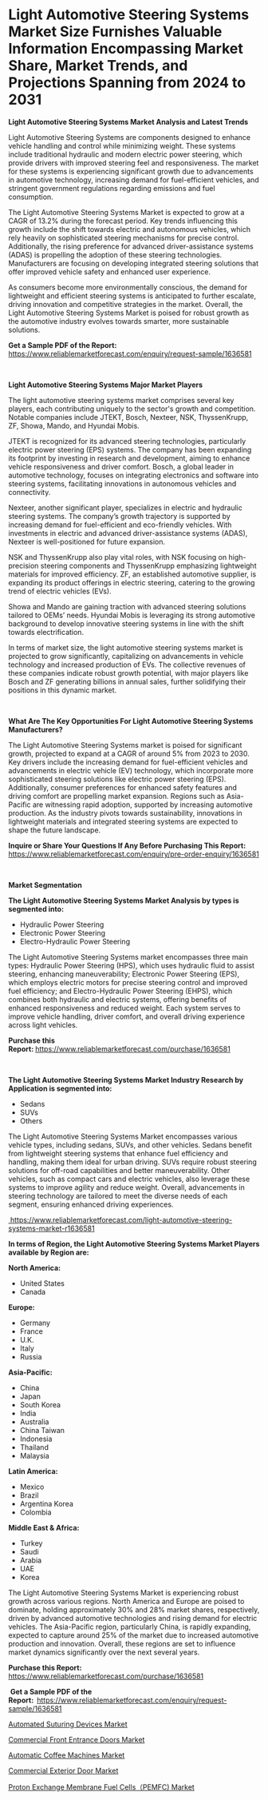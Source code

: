 <p><h1>Light Automotive Steering Systems Market Size Furnishes Valuable Information Encompassing Market Share, Market Trends, and Projections Spanning from 2024 to 2031</h1></p><p><strong>Light Automotive Steering Systems Market Analysis and Latest Trends</strong></p>
<p><p>Light Automotive Steering Systems are components designed to enhance vehicle handling and control while minimizing weight. These systems include traditional hydraulic and modern electric power steering, which provide drivers with improved steering feel and responsiveness. The market for these systems is experiencing significant growth due to advancements in automotive technology, increasing demand for fuel-efficient vehicles, and stringent government regulations regarding emissions and fuel consumption.</p><p>The Light Automotive Steering Systems Market is expected to grow at a CAGR of 13.2% during the forecast period. Key trends influencing this growth include the shift towards electric and autonomous vehicles, which rely heavily on sophisticated steering mechanisms for precise control. Additionally, the rising preference for advanced driver-assistance systems (ADAS) is propelling the adoption of these steering technologies. Manufacturers are focusing on developing integrated steering solutions that offer improved vehicle safety and enhanced user experience. </p><p>As consumers become more environmentally conscious, the demand for lightweight and efficient steering systems is anticipated to further escalate, driving innovation and competitive strategies in the market. Overall, the Light Automotive Steering Systems Market is poised for robust growth as the automotive industry evolves towards smarter, more sustainable solutions.</p></p>
<p><strong>Get a Sample PDF of the Report:&nbsp;</strong> <a href="https://www.reliablemarketforecast.com/enquiry/request-sample/1636581">https://www.reliablemarketforecast.com/enquiry/request-sample/1636581</a></p>
<p>&nbsp;</p>
<p><strong>Light Automotive Steering Systems Major Market Players</strong></p>
<p><p>The light automotive steering systems market comprises several key players, each contributing uniquely to the sector's growth and competition. Notable companies include JTEKT, Bosch, Nexteer, NSK, ThyssenKrupp, ZF, Showa, Mando, and Hyundai Mobis. </p><p>JTEKT is recognized for its advanced steering technologies, particularly electric power steering (EPS) systems. The company has been expanding its footprint by investing in research and development, aiming to enhance vehicle responsiveness and driver comfort. Bosch, a global leader in automotive technology, focuses on integrating electronics and software into steering systems, facilitating innovations in autonomous vehicles and connectivity. </p><p>Nexteer, another significant player, specializes in electric and hydraulic steering systems. The company’s growth trajectory is supported by increasing demand for fuel-efficient and eco-friendly vehicles. With investments in electric and advanced driver-assistance systems (ADAS), Nexteer is well-positioned for future expansion. </p><p>NSK and ThyssenKrupp also play vital roles, with NSK focusing on high-precision steering components and ThyssenKrupp emphasizing lightweight materials for improved efficiency. ZF, an established automotive supplier, is expanding its product offerings in electric steering, catering to the growing trend of electric vehicles (EVs). </p><p>Showa and Mando are gaining traction with advanced steering solutions tailored to OEMs’ needs. Hyundai Mobis is leveraging its strong automotive background to develop innovative steering systems in line with the shift towards electrification. </p><p>In terms of market size, the light automotive steering systems market is projected to grow significantly, capitalizing on advancements in vehicle technology and increased production of EVs. The collective revenues of these companies indicate robust growth potential, with major players like Bosch and ZF generating billions in annual sales, further solidifying their positions in this dynamic market.</p></p>
<p>&nbsp;</p>
<p><strong>What Are The Key Opportunities For Light Automotive Steering Systems Manufacturers?</strong></p>
<p><p>The Light Automotive Steering Systems market is poised for significant growth, projected to expand at a CAGR of around 5% from 2023 to 2030. Key drivers include the increasing demand for fuel-efficient vehicles and advancements in electric vehicle (EV) technology, which incorporate more sophisticated steering solutions like electric power steering (EPS). Additionally, consumer preferences for enhanced safety features and driving comfort are propelling market expansion. Regions such as Asia-Pacific are witnessing rapid adoption, supported by increasing automotive production. As the industry pivots towards sustainability, innovations in lightweight materials and integrated steering systems are expected to shape the future landscape.</p></p>
<p><strong>Inquire or Share Your Questions If Any Before Purchasing This Report:</strong> <a href="https://www.reliablemarketforecast.com/enquiry/pre-order-enquiry/1636581">https://www.reliablemarketforecast.com/enquiry/pre-order-enquiry/1636581</a></p>
<p>&nbsp;</p>
<p><strong>Market Segmentation</strong></p>
<p><strong>The Light Automotive Steering Systems Market Analysis by types is segmented into:</strong></p>
<p><ul><li>Hydraulic Power Steering</li><li>Electronic Power Steering</li><li>Electro-Hydraulic Power Steering</li></ul></p>
<p><p>The Light Automotive Steering Systems market encompasses three main types: Hydraulic Power Steering (HPS), which uses hydraulic fluid to assist steering, enhancing maneuverability; Electronic Power Steering (EPS), which employs electric motors for precise steering control and improved fuel efficiency; and Electro-Hydraulic Power Steering (EHPS), which combines both hydraulic and electric systems, offering benefits of enhanced responsiveness and reduced weight. Each system serves to improve vehicle handling, driver comfort, and overall driving experience across light vehicles.</p></p>
<p><strong>Purchase this Report:&nbsp;</strong><a href="https://www.reliablemarketforecast.com/purchase/1636581">https://www.reliablemarketforecast.com/purchase/1636581</a></p>
<p>&nbsp;</p>
<p><strong>The Light Automotive Steering Systems Market Industry Research by Application is segmented into:</strong></p>
<p><ul><li>Sedans</li><li>SUVs</li><li>Others</li></ul></p>
<p><p>The Light Automotive Steering Systems Market encompasses various vehicle types, including sedans, SUVs, and other vehicles. Sedans benefit from lightweight steering systems that enhance fuel efficiency and handling, making them ideal for urban driving. SUVs require robust steering solutions for off-road capabilities and better maneuverability. Other vehicles, such as compact cars and electric vehicles, also leverage these systems to improve agility and reduce weight. Overall, advancements in steering technology are tailored to meet the diverse needs of each segment, ensuring enhanced driving experiences.</p></p>
<p><a href="https://www.reliablemarketforecast.com/light-automotive-steering-systems-market-r1636581">&nbsp;https://www.reliablemarketforecast.com/light-automotive-steering-systems-market-r1636581</a></p>
<p><strong>In terms of Region, the Light Automotive Steering Systems Market Players available by Region are:</strong></p>
<p>
    <p> <strong> North America: </strong>
        <ul>
            <li>United States</li>
            <li>Canada</li>
        </ul>
        </p> 
    <p> <strong> Europe: </strong>
        <ul>
            <li>Germany</li>
            <li>France</li>
            <li>U.K.</li>
            <li>Italy</li>
            <li>Russia</li>
        </ul>
        </p> 
    <p> <strong> Asia-Pacific: </strong>
        <ul>
            <li>China</li>
            <li>Japan</li>
            <li>South Korea</li>
            <li>India</li>
            <li>Australia</li>
            <li>China Taiwan</li>
            <li>Indonesia</li>
            <li>Thailand</li>
            <li>Malaysia</li>
        </ul>
        </p> 
    <p> <strong> Latin America: </strong>
        <ul>
            <li>Mexico</li>
            <li>Brazil</li>
            <li>Argentina Korea</li>
            <li>Colombia</li>
        </ul>
        </p> 
    <p> <strong> Middle East & Africa: </strong>
        <ul>
            <li>Turkey</li>
            <li>Saudi</li>
            <li>Arabia</li>
            <li>UAE</li>
            <li>Korea</li>
        </ul>
    </p>
    </p>
<p><p>The Light Automotive Steering Systems Market is experiencing robust growth across various regions. North America and Europe are poised to dominate, holding approximately 30% and 28% market shares, respectively, driven by advanced automotive technologies and rising demand for electric vehicles. The Asia-Pacific region, particularly China, is rapidly expanding, expected to capture around 25% of the market due to increased automotive production and innovation. Overall, these regions are set to influence market dynamics significantly over the next several years.</p></p>
<p><strong>Purchase this Report: </strong><a href="https://www.reliablemarketforecast.com/purchase/1636581">https://www.reliablemarketforecast.com/purchase/1636581</a></p>
<p>&nbsp;<strong>Get a Sample PDF of the Report:&nbsp;&nbsp;</strong><a href="https://www.reliablemarketforecast.com/enquiry/request-sample/1636581">https://www.reliablemarketforecast.com/enquiry/request-sample/1636581</a></p>
<p><strong></strong></p>
<p><p><a href="https://www.linkedin.com/pulse/charting-future-comprehensive-analysis-global-automated-juere?trackingId=e42xfyEEQK2jqj5%2BDwZi4g%3D%3D">Automated Suturing Devices Market</a></p><p><a href="https://issuu.com/reportprime-2/docs/commercial-front-entrance-doors-mar_0b1514d84d2319">Commercial Front Entrance Doors Market</a></p><p><a href="https://www.linkedin.com/pulse/in-depth-analysis-global-automatic-coffee-machines-market-umcbc?trackingId=i3VLSIXsSp%2BVyai7Dj5nfQ%3D%3D">Automatic Coffee Machines Market</a></p><p><a href="https://issuu.com/reportprime-2/docs/commercial-exterior-door-market-siz_f12c5187ce0d5a">Commercial Exterior Door Market</a></p><p><a href="https://medium.com/@raheladamu84/how-regional-markets-are-adapting-to-proton-exchange-membrane-fuel-cells-pemfc-market-innovations-3353524b56ee?postPublishedType=repub">Proton Exchange Membrane Fuel Cells（PEMFC) Market</a></p></p>